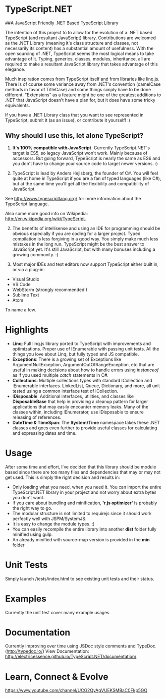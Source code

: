 TypeScript.NET
==============

##A JavaScript Friendly .NET Based TypeScript Library

The intention of this project to to allow for the evolution of a .NET based TypeScript (and resultant JavaScript) library.
Contributions are welcomed as the .NET Library (meaning it's class structure and classes, not necessarily its content) has a substantial amount of usefulness.  With the open sourcing of .NET, TypeScript seems the most logical means to take advantage of it.  Typing, generics, classes, modules, inheritance, all are required to make a resultant JavaScript library that takes advantage of this elegance.

Much inspiration comes from TypeScript itself and from libraries like linq.js.
There is of course some variance away from .NET's convention (camelCase methods in favor of TitleCase) and some things simply have to be done different.  "Extensions" as a feature might be one of the greatest additions to .NET that JavaScript doesn't have a plan for, but it does have some tricky equivalents.

If you have a .NET Library class that you want to see represented in TypeScript, submit it (as an issue), or contribute it yourself! :)

## Why should I use this, let alone TypeScript?
1) **It's 100% compatible with JavaScript.**  Currently TypeScript.NET's target is ES5, so legacy JavaScript won't work. Mainly because of accessors.  But going forward, TypeScript is nearly the same as ES6 and you don't have to change your source code to target newer versions. :)

2) TypeScript is lead by Anders Hejlsberg, the founder of C#.  You will feel quite at home in TypeScript if you are a fan of typed languages (like C#), but at the same time you'll get all the flexibility and compatibility of JavaScript.

See http://www.typescriptlang.org/ for more information about the TypeScript language.

Also some more good info on Wikipedia: http://en.wikipedia.org/wiki/TypeScript.

2) The benefits of intellisense and using an IDE for programming should be obvious especially if you are coding for a larger project.  Typed compilation is less forgiving in a good way.  You simply make much less mistakes in the long run.  TypeScript might be the best answer to JavaScript yet.  It's still JavaScript, but with many bonuses including a growing community. :)

3) Most major IDEs and text editors now support TypeScript either built in, or via a plug-in:
* Visual Studio
* VS Code
* WebStorm (strongly recommended!)
* Sublime Text
* Atom

To name a few.

# Highlights
* **Linq**: Full linq.js library ported to TypeScript with improvements and optimizations.  Proper use of IEnumerable<T> with passing unit tests.  All the things you love about Linq, but fully typed and JS compatible.
* **Exceptions**: There is a growing set of Exceptions like ArgumentNullException, ArgumentOutOfRangeException, etc that are useful in making decisions about how to handle errors using *instanceof* as if you used multiple *catch* statements in C#.
* **Collections**: Multiple collections types with standard ICollection<T> and IEnumerable<T> interfaces.  LinkedList<T>, Queue<T>, Dictionary<T>, and more, all unit tested using a common interface test of ICollection<T>.
* **IDisposable**: Additional interfaces, utilities, and classes like **DisposableBase** that help in providing a cleanup pattern for larger applications that may easily encounter memory leaks.  Many of the classes within, including IEnumerator<T>, use IDisposable to ensure releasing of references.
* **DateTime & TimeSpan**: The **System/Time** namespace takes these .NET classes and goes even further to provide useful classes for calculating and expressing dates and time.

# Usage
After some time and effort, I've decided that this library should be module based since there are too many files and dependencies that may or may not get used.  This is simply the right decision and results in:
* Only loading what you need, when you need it.  You can import the entire TypeScript.NET library in your project and not worry about extra bytes you don't want.
* If you care about bundling and minification, **'r.js optimizer'** is probably the right way to go.
* The modular structure is not limited to requirejs since it should work perfectly well with JSPM/SystemJS.
* It is easy to change the module types. :)
* You can easily recompile the entire library into another **dist** folder fully minified using gulp.
* An already minified with source-map version is provided in the **min** folder

# Unit Tests
Simply launch /tests/index.html to see existing unit tests and their status.

# Examples
Currently the unit test cover many example usages.

# Documentation
Currently improving over time using JSDoc style comments and TypeDoc. (http://typedoc.io/)
View Documentation: http://electricessence.github.io/TypeScript.NET/documentation/

# Learn, Connect & Evolve
https://www.youtube.com/channel/UCG2QyAgVUEKSMBaC0Fkp5GQ
